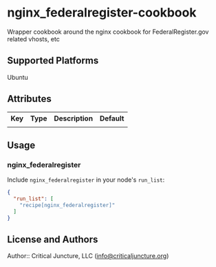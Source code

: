 # nginx_federalregister-cookbook

Wrapper cookbook around the nginx cookbook for FederalRegister.gov related vhosts, etc

## Supported Platforms

Ubuntu

## Attributes

<table>
  <tr>
    <th>Key</th>
    <th>Type</th>
    <th>Description</th>
    <th>Default</th>
  </tr>
  <tr>
    <td><tt></tt></td>
    <td></td>
    <td></td>
    <td><tt></tt></td>
  </tr>
</table>

## Usage

### nginx_federalregister

Include `nginx_federalregister` in your node's `run_list`:

```json
{
  "run_list": [
    "recipe[nginx_federalregister]"
  ]
}
```

## License and Authors

Author:: Critical Juncture, LLC (<info@criticaljuncture.org>)
